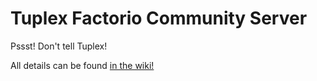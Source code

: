 # Tuplex Factorio Community Server

Pssst! Don't tell Tuplex!

All details can be found [in the wiki!](https://github.com/matiboy/tuplex-community-server/wiki/Welcome-to-the-Tuplex-Community-Server-wiki!)
